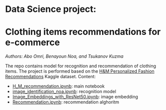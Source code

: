 # Data Science project:
# Clothing items recommendations for e-commerce
_Authors: Abo Omri, Benayoun Noa, and Tsukanov Kuzma_

The repo contains model for recognition and recommendation of clothing items. The project is performed based on the [H&M Personalized Fashion Recommendations](https://www.kaggle.com/competitions/h-and-m-personalized-fashion-recommendations/overview) Kaggle dataset.
Content:
- [H_M_recommendation.ipynb](https://github.com/kuzmatsukanov/kuzma_omri_noa_data_project/blob/main/H_M_recommendation.ipynb): main notebook
- [image_identification_noa.ipynb](https://github.com/kuzmatsukanov/kuzma_omri_noa_data_project/blob/main/image_identification_noa.ipynb): recognition model
- [Image_Embeddings_with_ResNet50.ipynb](https://github.com/kuzmatsukanov/kuzma_omri_noa_data_project/blob/main/Image_Embeddings_with_ResNet50.ipynb): image embedding
- [Recommendation.ipynb](https://github.com/kuzmatsukanov/kuzma_omri_noa_data_project/blob/main/Recommendation.ipynb): recommendation alghoritm